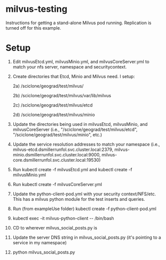 # milvus-testing

Instructions for getting a stand-alone Milvus pod running.  Replication is turned off for this example.

# Setup
1) Edit milvusEtcd.yml, milvusMinio.yml, and milvusCoreServer.yml to match your nfs server, namespace and securitycontext.

2) Create directories that Etcd, Minio and Milvus need.  I setup:
   
   2a) /sciclone/geograd/test/milvus/
   
   2b) /sciclone/geograd/test/milvus/var/lib/milvus
   
   2c) /sciclone/geograd/test/milvus/etcd
   
   2d) /sciclone/geograd/test/milvus/minio
   
4) Update the directories being used in milvusEtcd, milvusMinio, and milvusCoreServer (i.e., "/sciclone/geograd/test/milvus/etcd", "/sciclone/geograd/test/milvus/minio", etc.)

5) Update the service resolution addresses to match your namespace (i.e., milvus-etcd.dsmillerrunfol.svc.cluster.local:2379, milvus-minio.dsmillerrunfol.svc.cluster.local:9000, milvus-core.dsmillerrunfol.svc.cluster.local:19530)

6) Run kubectl create -f milvusEtcd.yml and kubectl create -f milvusMinio.yml

7) Run kubectl create -f milvusCoreServer.yml

8) Update the python-client-pod.yml with your security context/NFS/etc.  This has a milvus python module for the test inserts and queries.

9) Run (from exampleUse folder) kubectl create -f python-client-pod.yml

10) kubectl exec -it milvus-python-client -- /bin/bash

11) CD to wherever milvus_social_posts.py is

12) Update the server DNS string in milvus_social_posts.py (it's pointing to a service in my namespace)

13) python milvus_social_posts.py




